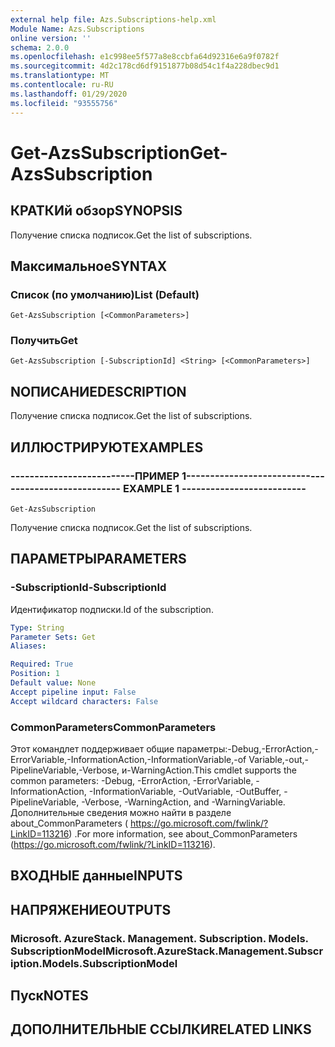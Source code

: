 ```yaml
---
external help file: Azs.Subscriptions-help.xml
Module Name: Azs.Subscriptions
online version: ''
schema: 2.0.0
ms.openlocfilehash: e1c998ee5f577a8e8ccbfa64d92316e6a9f0782f
ms.sourcegitcommit: 4d2c178cd6df9151877b08d54c1f4a228dbec9d1
ms.translationtype: MT
ms.contentlocale: ru-RU
ms.lasthandoff: 01/29/2020
ms.locfileid: "93555756"
---
```

# <span data-ttu-id="6f6ef-101">Get-AzsSubscription</span><span class="sxs-lookup"><span data-stu-id="6f6ef-101">Get-AzsSubscription</span></span>

## <span data-ttu-id="6f6ef-102">КРАТКИй обзор</span><span class="sxs-lookup"><span data-stu-id="6f6ef-102">SYNOPSIS</span></span>
<span data-ttu-id="6f6ef-103">Получение списка подписок.</span><span class="sxs-lookup"><span data-stu-id="6f6ef-103">Get the list of subscriptions.</span></span>

## <span data-ttu-id="6f6ef-104">Максимальное</span><span class="sxs-lookup"><span data-stu-id="6f6ef-104">SYNTAX</span></span>

### <span data-ttu-id="6f6ef-105">Список (по умолчанию)</span><span class="sxs-lookup"><span data-stu-id="6f6ef-105">List (Default)</span></span>
```
Get-AzsSubscription [<CommonParameters>]
```

### <span data-ttu-id="6f6ef-106">Получить</span><span class="sxs-lookup"><span data-stu-id="6f6ef-106">Get</span></span>
```
Get-AzsSubscription [-SubscriptionId] <String> [<CommonParameters>]
```

## <span data-ttu-id="6f6ef-107">NОПИСАНИЕ</span><span class="sxs-lookup"><span data-stu-id="6f6ef-107">DESCRIPTION</span></span>
<span data-ttu-id="6f6ef-108">Получение списка подписок.</span><span class="sxs-lookup"><span data-stu-id="6f6ef-108">Get the list of subscriptions.</span></span>

## <span data-ttu-id="6f6ef-109">ИЛЛЮСТРИРУЮТ</span><span class="sxs-lookup"><span data-stu-id="6f6ef-109">EXAMPLES</span></span>

### <span data-ttu-id="6f6ef-110">--------------------------ПРИМЕР 1--------------------------</span><span class="sxs-lookup"><span data-stu-id="6f6ef-110">-------------------------- EXAMPLE 1 --------------------------</span></span>
```
Get-AzsSubscription
```

<span data-ttu-id="6f6ef-111">Получение списка подписок.</span><span class="sxs-lookup"><span data-stu-id="6f6ef-111">Get the list of subscriptions.</span></span>

## <span data-ttu-id="6f6ef-112">ПАРАМЕТРЫ</span><span class="sxs-lookup"><span data-stu-id="6f6ef-112">PARAMETERS</span></span>

### <span data-ttu-id="6f6ef-113">-SubscriptionId</span><span class="sxs-lookup"><span data-stu-id="6f6ef-113">-SubscriptionId</span></span>
<span data-ttu-id="6f6ef-114">Идентификатор подписки.</span><span class="sxs-lookup"><span data-stu-id="6f6ef-114">Id of the subscription.</span></span>

```yaml
Type: String
Parameter Sets: Get
Aliases: 

Required: True
Position: 1
Default value: None
Accept pipeline input: False
Accept wildcard characters: False
```

### <span data-ttu-id="6f6ef-115">CommonParameters</span><span class="sxs-lookup"><span data-stu-id="6f6ef-115">CommonParameters</span></span>
<span data-ttu-id="6f6ef-116">Этот командлет поддерживает общие параметры:-Debug,-ErrorAction,-ErrorVariable,-InformationAction,-InformationVariable,-of Variable,-out,-PipelineVariable,-Verbose, и-WarningAction.</span><span class="sxs-lookup"><span data-stu-id="6f6ef-116">This cmdlet supports the common parameters: -Debug, -ErrorAction, -ErrorVariable, -InformationAction, -InformationVariable, -OutVariable, -OutBuffer, -PipelineVariable, -Verbose, -WarningAction, and -WarningVariable.</span></span> <span data-ttu-id="6f6ef-117">Дополнительные сведения можно найти в разделе about_CommonParameters ( https://go.microsoft.com/fwlink/?LinkID=113216) .</span><span class="sxs-lookup"><span data-stu-id="6f6ef-117">For more information, see about_CommonParameters (https://go.microsoft.com/fwlink/?LinkID=113216).</span></span>

## <span data-ttu-id="6f6ef-118">ВХОДНЫЕ данные</span><span class="sxs-lookup"><span data-stu-id="6f6ef-118">INPUTS</span></span>

## <span data-ttu-id="6f6ef-119">НАПРЯЖЕНИЕ</span><span class="sxs-lookup"><span data-stu-id="6f6ef-119">OUTPUTS</span></span>

### <span data-ttu-id="6f6ef-120">Microsoft. AzureStack. Management. Subscription. Models. SubscriptionModel</span><span class="sxs-lookup"><span data-stu-id="6f6ef-120">Microsoft.AzureStack.Management.Subscription.Models.SubscriptionModel</span></span>

## <span data-ttu-id="6f6ef-121">Пуск</span><span class="sxs-lookup"><span data-stu-id="6f6ef-121">NOTES</span></span>

## <span data-ttu-id="6f6ef-122">ДОПОЛНИТЕЛЬНЫЕ ССЫЛКИ</span><span class="sxs-lookup"><span data-stu-id="6f6ef-122">RELATED LINKS</span></span>

